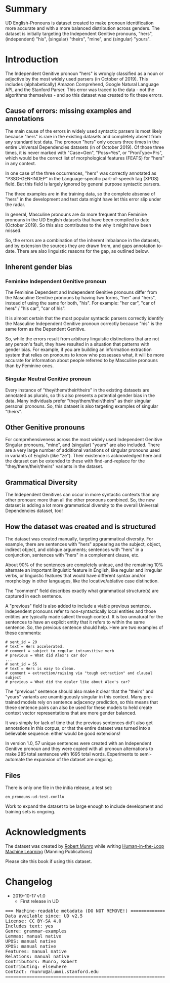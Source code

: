 # Summary

UD English-Pronouns is dataset created to make pronoun identification more accurate and with a more balanced distribution across genders. The dataset is initially targeting the Independent Genitive pronouns, "hers", (independent) "his", (singular) "theirs", "mine", and (singular) "yours".

# Introduction

The Independent Genitive pronoun "hers" is wrongly classified as a noun or adjective by the most widely used parsers (in October of 2019). This includes (alphabetically) Amazon Comprehend, Google Natural Language API, and the Stanford Parser. This error was traced to the data - not the algorithms themselves - and so this dataset was created to fix these errors.

## Cause of errors: missing examples and annotations

The main cause of the errors in widely used syntactic parsers is most likely because "hers" is rare in the existing datasets and completely absent from any standard test data. The pronoun "hers" only occurs three times in the entire Universal Dependencies datasets (in of October 2019). Of those three times, it is never marked with "Case=Gen", "Poss=Yes", or "PronType=Prs", which would be the correct list of morphological features (FEATS) for "hers" in any context. 

In one case of the three occurrences, "hers" was correctly annotated as "P3SG-GEN-INDEP" in the Language-specific part-of-speech tag (XPOS) field. But this field is largely ignored by general purpose syntactic parsers.

The three examples are in the training data, so the complete absense of "hers" in the development and test data might have let this error slip under the radar. 

In general, Masculine pronouns are 4x more frequent than Feminine pronouns in the UD English datasets that have been compiled to date (October 2019). So this also contributes to the why it might have been missed. 

So, the errors are a combination of the inherent imbalance in the datasets, and by extension the sources they are drawn from, and gaps annotation to-date. There are also linguistic reasons for the gap, as outlined below.

## Inherent gender bias 

### Feminine Independent Genitive pronoun

The Feminine Dependent and Independent Genitive pronouns differ from the Masculine Genitive pronouns by having two forms, "her" and "hers", instead of using the same for both, "his". For example: "her car", "car of her**s**" / "his car", "car of his".

It is almost certain that the most popular syntactic parsers correctly identify the Masculine Independent Genitive pronoun correctly because "his" is the same form as the Dependent Genitive. 

So, while the errors result from arbitrary linguistic distinctions that are not any person's fault, they have resulted in a situation that patterns with gender bias. For example, if you are building an information extraction system that relies on pronouns to know who possesses what, it will be more accurate for information about people referred to by Masculine pronouns than by Feminine ones.

### Singular Neutral Genitive pronoun

Every instance of "they/them/their/theirs" in the existing datasets are annotated as plurals, so this also presents a potential gender bias in the data. Many individuals prefer "they/them/their/theirs" as their singular personal pronouns. So, this dataset is also targeting examples of singular "theirs". 

## Other Genitive pronouns

For comprehensiveness across the most widely used Independent Genitive Singular pronouns, "mine", and (singular) "yours" are also included. There are a very large number of additional variations of singular pronouns used in variants of English (like "ze"). Their existence is acknowledged here and the dataset can be extended to these with find-and-replace for the "they/them/their/theirs" variants in the dataset. 

## Grammatical Diversity

The Independent Genitives can occur in more syntactic contexts than any other pronoun: more than all the other pronouns combined. So, the new dataset is adding a lot more grammatical diversity to the overall Universal Dependencies dataset, too! 

## How the dataset was created and is structured

The dataset was created manually, targeting grammatical diversity. For example, there are sentences with "hers" appearing as the subject, object, indirect object, and oblique arguments; sentences with "hers" in a conjunction, sentences with "hers" in a complement clause, etc. 

About 90% of the sentences are completely unique, and the remaining 10% alternate an important linguistic feature in English, like regular and irregular verbs, or linguistic features that would have different syntax and/or morphology in other languages, like the locative/ablative case distinction.

The "comment" field describes exactly what grammatical structure(s) are captured in each sentence.  

A "previous" field is also added to include a viable previous sentence. Independent pronouns refer to non-syntactically local entities and those entities are typically made salient through context. It is too unnatural for the sentences to have an explicit entity that it refers to within the same sentence. So, the previous sentence should help. Here are two examples of these comments:

```
# sent_id = 20
# text = Hers accelerated.
# comment = subject to regular intransitive verb
# previous = What did Alex's car do?
...
# sent_id = 55
# text = Hers is easy to clean.
# comment = extraction/raising via "tough extraction" and clausal subject
# previous = What did the dealer like about Alex's car?
```

The "previous" sentence should also make it clear that the "theirs" and "yours" variants are unambiguously singular in this context. Many pre-trained models rely on sentence adjacency prediction, so this means that these sentence pairs can also be used for these models to held create context vector representations that are more gender balanced.

It was simply for lack of time that the previous sentences did't also get annotations in this corpus, or that the entire dataset was turned into a believable sequence: either would be good extensions! 

In version 1.0, 57 unique sentences were created with an Independent Genitive pronoun and they were copied with all pronoun alternations to make 285 total sentences with 1695 total words. Experiments to semi-automate the expansion of the dataset are ongoing.

## Files

There is only one file in the initia release, a test set:
```
en_pronouns-ud-test.conllu
```

Work to expand the dataset to be large enough to include development and training sets is ongoing. 

# Acknowledgments

The dataset was created by [Robert Munro](http://www.robertmunro.com) while writing [Human-in-the-Loop Machine Learning](http://bit.ly/huml_book) (Manning Publications)

Please cite this book if using this dataset.

# Changelog

* 2019-10-17 v1.0
  * First release in UD


<pre>
=== Machine-readable metadata (DO NOT REMOVE!) ================================
Data available since: UD v2.5
License: CC BY-SA 4.0
Includes text: yes
Genre: grammar-examples
Lemmas: manual native
UPOS: manual native
XPOS: manual native
Features: manual native
Relations: manual native
Contributors: Munro, Robert
Contributing: elsewhere
Contact: rmunro@alumni.stanford.edu
===============================================================================
</pre>
